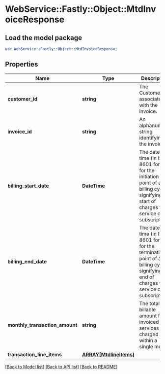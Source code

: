 # WebService::Fastly::Object::MtdInvoiceResponse

## Load the model package
```perl
use WebService::Fastly::Object::MtdInvoiceResponse;
```

## Properties
Name | Type | Description | Notes
------------ | ------------- | ------------- | -------------
**customer_id** | **string** | The Customer ID associated with the invoice. | [optional] 
**invoice_id** | **string** | An alphanumeric string identifying the invoice. | [optional] 
**billing_start_date** | **DateTime** | The date and time (in ISO 8601 format) for the initiation point of a billing cycle, signifying the start of charges for a service or subscription. | [optional] 
**billing_end_date** | **DateTime** | The date and time (in ISO 8601 format) for the termination point of a billing cycle, signifying the end of charges for a service or subscription. | [optional] 
**monthly_transaction_amount** | **string** | The total billable amount for invoiced services charged within a single month. | [optional] 
**transaction_line_items** | [**ARRAY[Mtdlineitems]**](Mtdlineitems.md) |  | [optional] 

[[Back to Model list]](../README.md#documentation-for-models) [[Back to API list]](../README.md#documentation-for-api-endpoints) [[Back to README]](../README.md)


